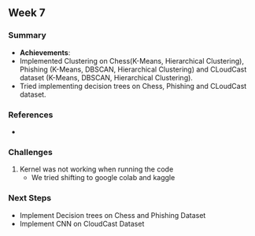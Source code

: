 ## Week 7

### Summary

- **Achievements**:
- Implemented Clustering on Chess(K-Means, Hierarchical Clustering), Phishing (K-Means, DBSCAN, Hierarchical Clustering) and CLoudCast dataset (K-Means, DBSCAN, Hierarchical Clustering).
- Tried implementing decision trees on Chess, Phishing and CLoudCast dataset.

### References

- 

### Challenges

1. Kernel was not working when running the code
	- We tried shifting to google colab and kaggle 

### Next Steps

- Implement Decision trees on Chess and Phishing Dataset
- Implement CNN on CloudCast Dataset

